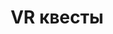 ---
templateKey: 'quests-page'
title: VR квесты
meta_title: Квесты | ViRarium
meta_description: >-
  Квесты в Виртуальной Реальности
description: >-
  В нашем клубе также можно пройти удивительные VR-квесты!
  (Квесты предоставлены нашим партнером <a href='https://vk.com/vr_quest_voronezh' target='_blank'>эVRика</a>)
details:
   - question: Что такое VR-квесты?
     answer: Если вы пробовали квесты "Выйди из комнаты за 60"
---